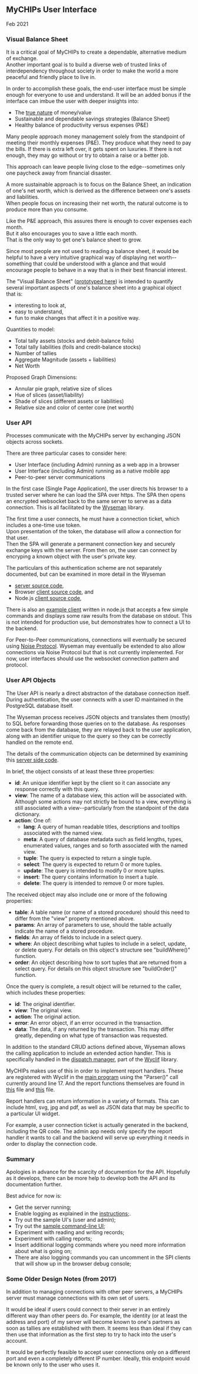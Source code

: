 ## MyCHIPs User Interface
Feb 2021

### Visual Balance Sheet
It is a critical goal of MyCHIPs to create a dependable, alternative medium of exchange.  
Another important goal is to build a diverse web of trusted links of interdependency 
throughout society in order to make the world a more peaceful and friendly place to live in.

In order to accomplish these goals, the end-user interface must be simple
enough for everyone to use and understand.
It will be an added bonus if the interface can imbue the user with deeper insights into:
  - The [true nature](http://gotchoices.org/mychips/value.html) of money/value
  - Sustainable and dependable savings strategies (Balance Sheet)
  - Healthy balance of productivity versus expenses (P&E)

Many people approach money management solely from the standpoint of meeting their monthly expenses (P&E).
They produce what they need to pay the bills.
If there is extra left over, it gets spent on luxuries.
If there is not enough, they may go without or try to obtain a raise or a better job.

This approach can leave people living close to the edge--sometimes only one paycheck away from financial disaster.

A more sustainable approach is to focus on the Balance Sheet, an indication of 
one's net worth, which is derived as the difference between one's assets and liabilities.  
When people focus on increasing their net worth, the natural outcome is to produce more than you consume.

Like the P&E approach, this assures there is enough to cover expenses each month.  
But it also encourages you to save a little each month.  
That is the only way to get one's balance sheet to grow.

Since most people are not used to reading a balance sheet, it would be helpful
to have a very intuitive graphical way of displaying net worth--something that
could be understood with a glance and that would encourage people to behave in
a way that is in their best financial interest.

The "Visual Balance Sheet" ([prototyped here](../test/visbs/index.html))
is intended to quantify several important aspects of one's balance sheet into 
a graphical object that is:
- interesting to look at,
- easy to understand,
- fun to make changes that affect it in a positive way.

Quantities to model:
  - Total tally assets (stocks and debit-balance foils)
  - Total tally liabilities (foils and credit-balance stocks)
  - Number of tallies
  - Aggregate Magnitude (assets + liabilities)
  - Net Worth

Proposed Graph Dimensions:
  - Annular pie graph, relative size of slices
  - Hue of slices (asset/liability)
  - Shade of slices (different assets or liabilities)
  - Relative size and color of center core (net worth)

### User API
Processes communicate with the MyCHIPs server by exchanging JSON objects across sockets.

There are three particular cases to consider here:
- User Interface (including Admin) running as a web app in a browser
- User Interface (including Admin) running as a native mobile app
- Peer-to-peer server communications

In the first case (Single Page Application), the user directs his browser to
a trusted server where he can load the SPA over https.
The SPA then opens an encrypted websocket back to the same server to serve as a data connection.
This is all facilitated by the [Wyseman](https://github.com/gotchoices/wyseman) library.

The first time a user connects, he must have a connection ticket, which includes a one-time use token.  
Upon presentation of the token, the database will allow a connection for that user.  
Then the SPA will generate a permanent connection key and securely exchange keys with the server.
From then on, the user can connect by encryping a known object with the
user's private key.

The particulars of this authentication scheme are not
separately documented, but can be examined in more detail in the Wyseman
- [server source code](https://github.com/gotchoices/wyseman/blob/master/lib/wyseman.js),
- Browser [client source code](https://github.com/gotchoices/wylib/blob/master/src/wyseman.js), and
- Node.js [client source code](https://github.com/gotchoices/wyseman/blob/master/lib/client.js),

There is also an [example client](https://github.com/gotchoices/MyCHIPs/blob/master/test/sample/entcli)
written in node.js that accepts a few simple commands and displays some raw results from the database on stdout.
This is not intended for production use, but demonstrates how to connect a UI to the backend.

For Peer-to-Peer communications, connections will eventually be secured using [Noise Protocol](http://www.noiseprotocol.org/).
Wyseman may eventually be extended to also allow connections via Noise Protocol but that is not currently implemented.
For now, user interfaces should use the websocket connection pattern and protocol.

### User API Objects
The User API is nearly a direct abstracton of the database connection itself.
During authentication, the user connects with a user ID maintained in the PostgreSQL database itself.

The Wyseman process receives JSON objects and translates them (mostly) to SQL
before forwarding those queries on to the database.
As responses come back from the database, they are relayed back to the user
application, along with an identifier unique to the query so they can be
correctly handled on the remote end.

The details of the communication objects can be determined by examining this
[server side code](https://github.com/gotchoices/wyseman/blob/master/lib/handler.js).

In brief, the object consists of at least these three properties:
- **id**: An unique identifier kept by the client so it can associate any response correctly with this query.
- **view**: The name of a database view, this action will be associated with.
  Although some actions may not strictly be bound to a view, everything is still associated with a view--particularly from the standpoint of the data dictionary.
- **action**: One of:
  - **lang**: A query of human readable titles, descriptions and tooltips associated with the named view.
  - **meta**: A query of database metadata such as field lengths, types, enumerated values, ranges and so forth associated with the named view.
  - **tuple**: The query is expected to return a single tuple.
  - **select**: The query is expected to return 0 or more tuples.
  - **update**: The query is intended to modify 0 or more tuples.
  - **insert**: The query contains information to insert a tuple.
  - **delete**: The query is intended to remove 0 or more tuples.

The received object may also include one or more of the following properties:
- **table**: A table name (or name of a stored procedure) should this need to differ from the "view" property mentioned above.
- **params**: An array of parameters to use, should the table actually indicate the name of a stored procedure.
- **fields**: An array of fields to include in a select query.
- **where**: An object describing what tuples to include in a select, update, or delete query.
  For details on this object's structure see "buildWhere()" function.
- **order**: An object describing how to sort tuples that are returned from a select query.
  For details on this object structure see "buildOrder()" function.

Once the query is complete, a result object will be returned to the caller, which includes these properties:
- **id**: The original identifier.
- **view**: The original view.
- **action**: The original action.
- **error**: An error object, if an error occurred in the transaction.
- **data**: The data, if any returned by the transaction.
  This may differ greatly, depending on what type of transaction was requested.

In addition to the standard CRUD actions defined above, Wyseman allows the calling
application to include an extended action handler.
This is specifically handled in the
[dispatch manager](https://github.com/gotchoices/wyclif/blob/master/lib/dispatch.js),
part of the
[Wyclif](https://github.com/gotchoices/wyclif)
library.

MyCHIPs makes use of this in order to implement report handlers.
These are registered with Wyclif in the
[main program](https://github.com/gotchoices/MyCHIPs/blob/master/bin/mychips.js)
using the "Parser()" call currently around line 17.
And the report functions themselves are found in
[this](https://github.com/gotchoices/MyCHIPs/blob/master/lib/control1.js)
file and
[this](https://github.com/gotchoices/MyCHIPs/blob/master/lib/control2.js)
file.

Report handlers can return information in a variety of formats.
This can include html, svg, jpg and pdf, as well as JSON data that may be specific to
a particular UI widget.

For example, a user connection ticket is actually generated in the backend,
including the QR code.
The admin app needs only specify the report handler it wants to call and the
backend will serve up everything it needs in order to display the connection code.

### Summary
Apologies in advance for the scarcity of documention for the API.
Hopefully as it develops, there can be more help to develop both the API and its documentation further.

Best advice for now is:
- Get the server running;
- Enable logging as explained in the [instructions](README.md);.
- Try out the sample UI's (user and admin);
- Try out the [sample command-line UI](https://github.com/gotchoices/MyCHIPs/blob/master/test/sample/entcli);
- Experiment with reading and writing records;
- Experiment with calling reports;
- Insert additional logging commands where you need more information about what is going on;
- There are also logging commands you can uncomment in the SPI clients that will show up in the browser debug console;

### Some Older Design Notes (from 2017)
In addition to managing connections with other peer servers, a MyCHIPs server 
must manage connections with its own set of users.

It would be ideal if users could connect to their server in an entirely
different way than other peers do.  For example, the identity (or at least the
address and port) of my server will become known to one's partners as soon as
tallies are established with them.  It seems less than ideal if they can then 
use that information as the first step to try to hack into the user's account.

It would be perfectly feasible to accept user connections only on a different
port and even a completely different IP number.  Ideally, this endpoint would
be known only to the user who uses it.
